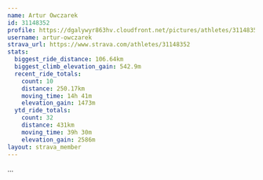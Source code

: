 ```yaml
---
name: Artur Owczarek
id: 31148352
profile: https://dgalywyr863hv.cloudfront.net/pictures/athletes/31148352/15906846/1/large.jpg
username: artur-owczarek
strava_url: https://www.strava.com/athletes/31148352
stats:
  biggest_ride_distance: 106.64km
  biggest_climb_elevation_gain: 542.9m
  recent_ride_totals:
    count: 10
    distance: 250.17km
    moving_time: 14h 41m
    elevation_gain: 1473m
  ytd_ride_totals:
    count: 32
    distance: 431km
    moving_time: 39h 30m
    elevation_gain: 2586m
layout: strava_member
--- 
```

...
